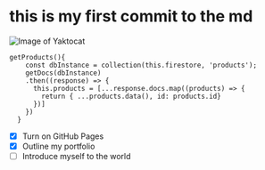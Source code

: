 # this is my first commit to the md
![Image of Yaktocat](https://octodex.github.com/images/yaktocat.png)
```
getProducts(){
    const dbInstance = collection(this.firestore, 'products');
    getDocs(dbInstance) 
    .then((response) => {
      this.products = [...response.docs.map((products) => {
        return { ...products.data(), id: products.id}
      })]
    })
  }
  ```
- [x] Turn on GitHub Pages
- [x] Outline my portfolio
- [ ] Introduce myself to the world
